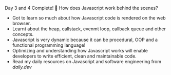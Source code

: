 Day 3 and 4 Complete! 🚀
How does Javascript work behind the scenes? 
- Got to learn so much about how Javascript code is rendered on the web browser.
- Learnt about the heap, callstack, evenmt loop, callback queue and other concepts.
- Javascript is very dynamic because it can be procedural, OOP and a functional programming language!
- Optimizing and understanding how Javascript works will enable developers to write efficient, 
clean and maintainable code.
- Read my daily resources on Javascript and software engineering from *daily.dev*